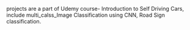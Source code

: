 
projects are a part of Udemy course- Introduction to Self Driving Cars, include multi_calss_Image Classification using CNN, Road Sign classification. 
